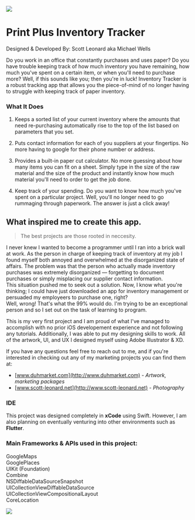 
![](https://user-images.githubusercontent.com/49104738/69907336-6c8c0700-13a1-11ea-8f48-c92151d7c9a1.jpg)

# Print Plus Inventory Tracker
Designed & Developed By: Scott Leonard aka Michael Wells

Do you work in an office that constantly purchases and uses paper? Do you have trouble keeping track of how much inventory you have remaining, how much you've spent on a certain item, or when you'll need to purchase more? Well, if this sounds like you; then you're in luck! Inventory Tracker is a robust tracking app that allows you the piece-of-mind of no longer having to struggle with keeping track of paper inventory. 

### What It Does

1. Keeps a sorted list of your current inventory where the amounts that need re-purchasing automatically rise to the top of the list based on parameters that you set.

2. Puts contact information for each of you suppliers at your fingertips. No more having to google for their phone number or address.

3. Provides a built-in paper cut calculator. No more guessing about how many items you can fit on a sheet. Simply type in the size of the raw material and the size of the product and instantly know how much material you'll need to order to get the job done.

4. Keep track of your spending. Do you want to know how much you've spent on a particular project. Well, you'll no longer need to go rummaging through paperwork. The answer is just a click away!

## What inspired me to create this app.

>The best projects are those rooted in neccesity. 

I never knew I wanted to become a programmer until I ran into a brick wall at work. As the person in charge of keeping track of inventory at my job I found myself both annoyed and overwhelmed at the disorganized state of affairs. The problem was that the person who actually made inventory purchases was extremely disorganized — forgetting to document purchases or simply misplacing our supplier contact information. \
This situation pushed me to seek out a solution. Now, I know what you're thinking; I could have just downloaded an app for inventory management or persuaded my employeers to purchase one, right? \
Well, wrong! That's what the 99% would do. I'm trying to be an exceptional person and so I set out on the task of learning to program.

This is my very first project and I am proud of what I've managed to accomplish with no prior iOS developement experience and not following any tutorials. Additionally, I was able to put my designing skills to work. All of the artwork, UI, and UX I designed myself using Adobe Illustrator & XD. 

If you have any questions feel free to reach out to me, and if you're interested in checking out any of my marketing projects you can find them at: 

* [www.duhmarket.com](http://www.duhmarket.com) - *Artwork, marketing packages*
* [www.scott-leonard.net](http://www.scott-leonard.net) - *Photography*

### IDE
This project was designed completely in **xCode** using Swift. However, I am also planning on eventually venturing into other environments such as **Flutter**. 

### Main Frameworks & APIs used in this project:

GoogleMaps \
GooglePlaces \
UIKit (Foundation)\
Combine \
NSDiffableDataSourceSnapshot \
UICollectionViewDiffableDataSource \
UICollectionViewCompositionalLayout \
CoreLocation 

[![](https://user-images.githubusercontent.com/49104738/69907513-559ae400-13a4-11ea-9e0e-e4caf6db1692.jpg)](https://apps.apple.com/us/app/print-plus-inventory-tracker/id1484276877)

